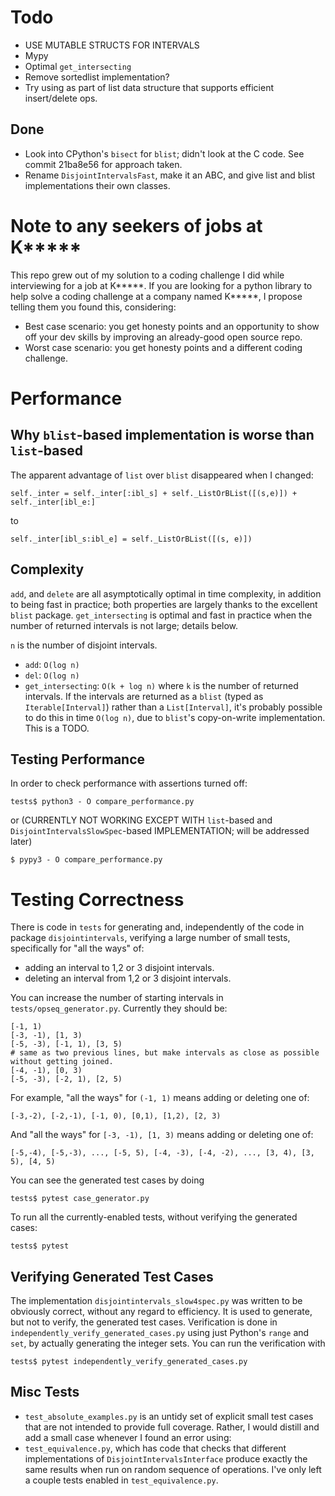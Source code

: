 # Todo

- USE MUTABLE STRUCTS FOR INTERVALS 
- Mypy
- Optimal `get_intersecting`
- Remove sortedlist implementation?
- Try using as part of list data structure that supports efficient insert/delete ops.

## Done

- Look into CPython's `bisect` for `blist`; didn't look at the C code.
See commit 21ba8e56 for approach taken.
- Rename `DisjointIntervalsFast`, make it an ABC, and give list and blist implementations their own classes.


# Note to any seekers of jobs at K*****

This repo grew out of my solution to a coding challenge I did while interviewing for a job at K*****. If you are looking
for a python library to help solve a coding challenge at a company named K*****, I propose telling them you found this, 
considering:
- Best case scenario: you get honesty points and an opportunity to show off your dev skills by improving an already-good 
open source repo.
- Worst case scenario: you get honesty points and a different coding challenge. 

# Performance

## Why `blist`-based implementation is worse than `list`-based

The apparent advantage of `list` over `blist` disappeared when I changed:
```
self._inter = self._inter[:ibl_s] + self._ListOrBList([(s,e)]) + self._inter[ibl_e:]
```
to
```
self._inter[ibl_s:ibl_e] = self._ListOrBList([(s, e)])
``` 

## Complexity

`add`, and `delete` are all asymptotically optimal in time complexity, in addition to being fast in practice; both 
properties are largely thanks to the excellent `blist` package. `get_intersecting` is optimal and fast in practice
when the number of returned intervals is not large; details below. 

`n` is the number of disjoint intervals.

- `add`: `O(log n)`
- `del`: `O(log n)`
- `get_intersecting`: `O(k + log n)` where `k` is the number of returned intervals. If the intervals are returned as
a `blist` (typed as `Iterable[Interval]`) rather than a `List[Interval]`, it's probably possible to do this in time 
`O(log n)`, due to `blist`'s copy-on-write implementation. This is a TODO. 


## Testing Performance

In order to check performance with assertions turned off:
```
tests$ python3 - O compare_performance.py
```
or (CURRENTLY NOT WORKING EXCEPT WITH `list`-based and `DisjointIntervalsSlowSpec`-based IMPLEMENTATION; will be addressed later)
```
$ pypy3 - O compare_performance.py
```


# Testing Correctness

There is code in `tests` for generating and, independently of the code in package `disjointintervals`, 
verifying a large number of small tests, specifically for "all the ways" of: 
- adding an interval to 1,2 or 3 disjoint intervals.
- deleting an interval from 1,2 or 3 disjoint intervals.

You can increase the number of starting intervals in `tests/opseq_generator.py`. Currently they 
should be: 
```
[-1, 1)
[-3, -1), [1, 3)
[-5, -3), [-1, 1), [3, 5)
# same as two previous lines, but make intervals as close as possible without getting joined.
[-4, -1), [0, 3)  
[-5, -3), [-2, 1), [2, 5)
```
For example, "all the ways" for `(-1, 1)` means adding or deleting one of:
```
[-3,-2), [-2,-1), [-1, 0), [0,1), [1,2), [2, 3)
```
And "all the ways" for `[-3, -1), [1, 3)` means adding or deleting one of:
```
[-5,-4), [-5,-3), ..., [-5, 5), [-4, -3), [-4, -2), ..., [3, 4), [3, 5), [4, 5)
```
You can see the generated test cases by doing 
```
tests$ pytest case_generator.py
```

To run all the currently-enabled tests, without verifying the generated cases:

```
tests$ pytest
```

## Verifying Generated Test Cases

The implementation `disjointintervals_slow4spec.py` was written to be obviously correct, without
any regard to efficiency. It is used to generate, but not to verify, the generated test cases.
Verification is done in `independently_verify_generated_cases.py` using just Python's `range` and `set`, by 
actually generating the integer sets. You can run the verification with 
```
tests$ pytest independently_verify_generated_cases.py
```


## Misc Tests 

- `test_absolute_examples.py` is an untidy set of explicit small test cases that are not intended to
provide full coverage. Rather, I would distill and add a small case whenever I found an error using:
- `test_equivalence.py`, which has code that checks that different implementations of 
`DisjointIntervalsInterface` produce exactly the same results when run on random sequence of operations. 
I've only left a couple tests enabled in `test_equivalence.py`.

